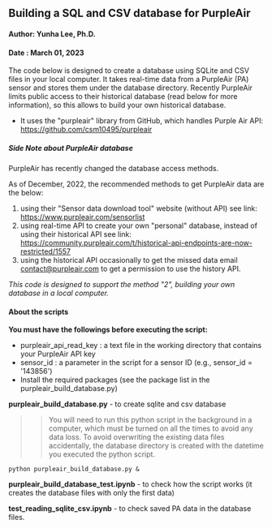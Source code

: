 ## Building a SQL and CSV database for PurpleAir

#### Author: Yunha Lee, Ph.D. 
#### Date  : March 01, 2023

The code below is designed to create a database using SQLite and CSV files in your local computer. It takes real-time data from a PurpleAir (PA) sensor and stores them under the database directory.  Recently PurpleAir limits public access to their historical database (read below for more information), so this allows to build your own historical database.

* It uses the "purpleair" library from GitHub, which handles Purple Air API: https://github.com/csm10495/purpleair

##### Side Note about PurpleAir database

PurpleAir has recently changed the database access methods.  

As of December, 2022, the recommended methods to get PurpleAir data are the below:

1) using their "Sensor data download tool" website (without API)
    see link: https://www.purpleair.com/sensorlist
2) using real-time API to create your own "personal" database, instead of using their historical API
    see link: https://community.purpleair.com/t/historical-api-endpoints-are-now-restricted/1557
3) using the historical API occasionally to get the missed data
    email contact@purpleair.com to get a permission to use the history API. 

*This code is designed to support the method "2", building your own database in a local computer.*


#### About the scripts 

**You must have the followings before executing the script:**
- purpleair_api_read_key : a text file in the working directory that contains your PurpleAir API key 
- sensor_id : a parameter in the script for a sensor ID (e.g., sensor_id = '143856') 
- Install the required packages (see the package list in the purpleair_build_database.py) 


**purpleair_build_database.py** - to create sqlite and csv database 

>>You will need to run this python script in the background in a computer, which must be turned on all the times to avoid any data loss. 
>> To avoid overwriting the existing data files accidentally, the database directory is created with the datetime you executed the python script. 

```
python purpleair_build_database.py &
```

**purpleair_build_database_test.ipynb** - to check how the script works (it creates the database files with only the first data) 

**test_reading_sqlite_csv.ipynb** - to check saved PA data in the database files. 

